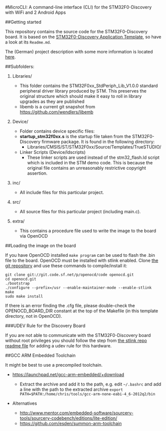 #MicroCLI: A command-line interface (CLI) for the STM32F0-Discovery with WiFi and 2 Android Apps

##Getting started

This repository contains the source code for the STM32F0-Discovery board.
It is based on the [STM32F0-Discovery Application Template](https://github.com/szczys/stm32f0-discovery-basic-template), so have a look at its `Readme.md`.

The (German) project description with some more information is located [here](http://www.jann.cc/2012/08/13/microcli_befehlsinterpreter_auf_einem_stm32f0_discovery.html).

##Subfolders:

1. Libraries/
   * This folder contains the STM32F0xx_StdPeriph_Lib_V1.0.0 standard peripheral driver library produced by STM. This preserves the original structure which should make it easy to roll in library upgrades as they are published
   * libemb is a current git snapshot from https://github.com/wendlers/libemb

2. Device/
   * Folder contains device specific files:
   * **startup_stm32f0xx.s** is the startup file taken from the STM32F0-Discovery firmware package. It is found in the following directory:
      * Libraries/CMSIS/ST/STM32F0xx/Source/Templates/TrueSTUDIO/
   * Linker Scripts (Device/ldscripts)
      * These linker scripts are used instead of the stm32_flash.ld script which is included in the STM demo code. This is because the original file contains an unreasonably restrictive copyright assertion.

3. inc/
   * All include files for this particular project.

4. src/
   * All source files for this particular project (including main.c).

5. extra/
   * This contains a procedure file used to write the image to the board via OpenOCD

##Loading the image on the board

If you have OpenOCD installed `make program` can be used to flash the .bin file to the board. OpenOCD must be installed with stlink enabled. Clone [the git repository](http://sourceforge.net/p/openocd/code/) and use these commands to compile/install it:

    git clone git://git.code.sf.net/p/openocd/code openocd.git
    cd openocd.git
    ./bootstrap
    ./configure --prefix=/usr --enable-maintainer-mode --enable-stlink
    make 
    sudo make install

If there is an error finding the .cfg file, please double-check the OPENOCD_BOARD_DIR constant at the top of the Makefile (in this template directory, not in OpenOCD).

###UDEV Rule for the Discovery Board

If you are not able to communicate with the STM32F0-Discovery board without root privileges you should follow the step from [the stlink repo readme file](https://github.com/texane/stlink#readme) for adding a udev rule for this hardware.


##GCC ARM Embedded Toolchain

It might be best to use a precompiled toolchain.

* https://launchpad.net/gcc-arm-embedded/+download
    * Extract the archive and add it to the path, e.g. edit `~/.bashrc` and add a line with the path
      to the extracted archive `export PATH=$PATH:/home/chris/tools/gcc-arm-none-eabi-4_6-2012q2/bin`

* Alternatives
    * http://www.mentor.com/embedded-software/sourcery-tools/sourcery-codebench/editions/lite-edition/
    * https://github.com/esden/summon-arm-toolchain

